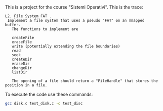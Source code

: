 This is a project for the course "Sistemi Operativi". This is the trace:

```text
L2. File System FAT .
 Implement a file system that uses a pseudo "FAT" on an mmapped buffer.
   The functions to implement are

   createFile
   eraseFile
   write (potentially extending the file boundaries)
   read
   seek
   createDir
   eraseDir
   changeDir
   listDir

   The opening of a file should return a "FileHandle" that stores the position in a file.
```

To execute the code use these commands:
```bash
gcc disk.c test_disk.c -o test_disc
```